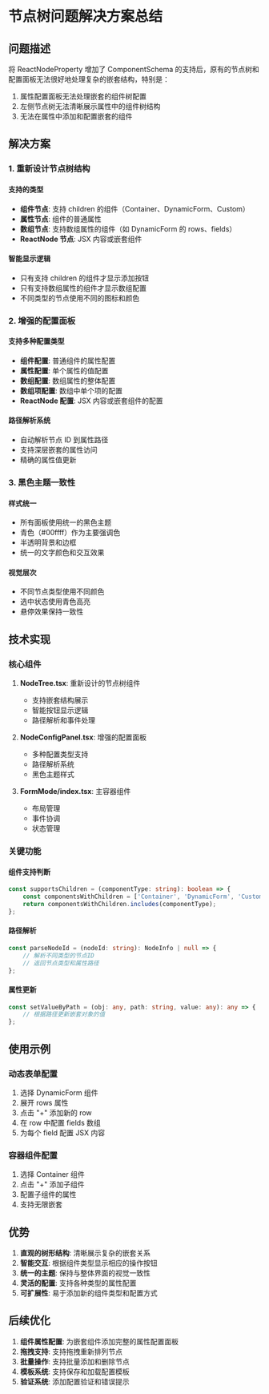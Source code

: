 # 节点树问题解决方案总结

## 问题描述

将 ReactNodeProperty 增加了 ComponentSchema 的支持后，原有的节点树和配置面板无法很好地处理复杂的嵌套结构，特别是：

1. 属性配置面板无法处理嵌套的组件树配置
2. 左侧节点树无法清晰展示属性中的组件树结构
3. 无法在属性中添加和配置嵌套的组件

## 解决方案

### 1. 重新设计节点树结构

#### 支持的类型

- **组件节点**: 支持 children 的组件（Container、DynamicForm、Custom）
- **属性节点**: 组件的普通属性
- **数组节点**: 支持数组属性的组件（如 DynamicForm 的 rows、fields）
- **ReactNode 节点**: JSX 内容或嵌套组件

#### 智能显示逻辑

- 只有支持 children 的组件才显示添加按钮
- 只有支持数组属性的组件才显示数组配置
- 不同类型的节点使用不同的图标和颜色

### 2. 增强的配置面板

#### 支持多种配置类型

- **组件配置**: 普通组件的属性配置
- **属性配置**: 单个属性的值配置
- **数组配置**: 数组属性的整体配置
- **数组项配置**: 数组中单个项的配置
- **ReactNode 配置**: JSX 内容或嵌套组件的配置

#### 路径解析系统

- 自动解析节点 ID 到属性路径
- 支持深层嵌套的属性访问
- 精确的属性值更新

### 3. 黑色主题一致性

#### 样式统一

- 所有面板使用统一的黑色主题
- 青色（#00ffff）作为主要强调色
- 半透明背景和边框
- 统一的文字颜色和交互效果

#### 视觉层次

- 不同节点类型使用不同颜色
- 选中状态使用青色高亮
- 悬停效果保持一致性

## 技术实现

### 核心组件

1. **NodeTree.tsx**: 重新设计的节点树组件

   - 支持嵌套结构展示
   - 智能按钮显示逻辑
   - 路径解析和事件处理

2. **NodeConfigPanel.tsx**: 增强的配置面板

   - 多种配置类型支持
   - 路径解析系统
   - 黑色主题样式

3. **FormMode/index.tsx**: 主容器组件
   - 布局管理
   - 事件协调
   - 状态管理

### 关键功能

#### 组件支持判断

```typescript
const supportsChildren = (componentType: string): boolean => {
	const componentsWithChildren = ['Container', 'DynamicForm', 'Custom'];
	return componentsWithChildren.includes(componentType);
};
```

#### 路径解析

```typescript
const parseNodeId = (nodeId: string): NodeInfo | null => {
	// 解析不同类型的节点ID
	// 返回节点类型和属性路径
};
```

#### 属性更新

```typescript
const setValueByPath = (obj: any, path: string, value: any): any => {
	// 根据路径更新嵌套对象的值
};
```

## 使用示例

### 动态表单配置

1. 选择 DynamicForm 组件
2. 展开 rows 属性
3. 点击 "+" 添加新的 row
4. 在 row 中配置 fields 数组
5. 为每个 field 配置 JSX 内容

### 容器组件配置

1. 选择 Container 组件
2. 点击 "+" 添加子组件
3. 配置子组件的属性
4. 支持无限嵌套

## 优势

1. **直观的树形结构**: 清晰展示复杂的嵌套关系
2. **智能交互**: 根据组件类型显示相应的操作按钮
3. **统一的主题**: 保持与整体界面的视觉一致性
4. **灵活的配置**: 支持各种类型的属性配置
5. **可扩展性**: 易于添加新的组件类型和配置方式

## 后续优化

1. **组件属性配置**: 为嵌套组件添加完整的属性配置面板
2. **拖拽支持**: 支持拖拽重新排列节点
3. **批量操作**: 支持批量添加和删除节点
4. **模板系统**: 支持保存和加载配置模板
5. **验证系统**: 添加配置验证和错误提示
